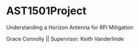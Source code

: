 # AST1501Project
Understanding a Horizon Antenna for RFI Mitigation

Grace Connolly || Supervisor: Keith Vanderlinde
